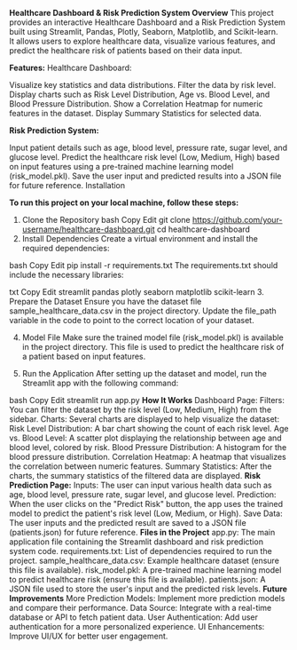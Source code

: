 **Healthcare Dashboard & Risk Prediction System
Overview**
This project provides an interactive Healthcare Dashboard and a Risk Prediction System built using Streamlit, Pandas, Plotly, Seaborn, Matplotlib, and Scikit-learn. <br> It allows users to explore healthcare data, visualize various features, and predict the healthcare risk of patients based on their data input.<br>

**Features:**
Healthcare Dashboard:

Visualize key statistics and data distributions.
Filter the data by risk level.
Display charts such as Risk Level Distribution, Age vs. Blood Level, and Blood Pressure Distribution.
Show a Correlation Heatmap for numeric features in the dataset.
Display Summary Statistics for selected data.

**Risk Prediction System:**

Input patient details such as age, blood level, pressure rate, sugar level, and glucose level.
Predict the healthcare risk level (Low, Medium, High) based on input features using a pre-trained machine learning model (risk_model.pkl).
Save the user input and predicted results into a JSON file for future reference.
Installation

**To run this project on your local machine, follow these steps:**

1. Clone the Repository
bash
Copy
Edit
git clone https://github.com/your-username/healthcare-dashboard.git
cd healthcare-dashboard
2. Install Dependencies
Create a virtual environment and install the required dependencies:

bash
Copy
Edit
pip install -r requirements.txt
The requirements.txt should include the necessary libraries:

txt
Copy
Edit
streamlit
pandas
plotly
seaborn
matplotlib
scikit-learn
3. Prepare the Dataset
Ensure you have the dataset file sample_healthcare_data.csv in the project directory. Update the file_path variable in the code to point to the correct location of your dataset.

4. Model File
Make sure the trained model file (risk_model.pkl) is available in the project directory. This file is used to predict the healthcare risk of a patient based on input features.

5. Run the Application
After setting up the dataset and model, run the Streamlit app with the following command:

bash
Copy
Edit
streamlit run app.py
**How It Works**
Dashboard Page:
Filters: You can filter the dataset by the risk level (Low, Medium, High) from the sidebar.
Charts: Several charts are displayed to help visualize the dataset:
Risk Level Distribution: A bar chart showing the count of each risk level.
Age vs. Blood Level: A scatter plot displaying the relationship between age and blood level, colored by risk.
Blood Pressure Distribution: A histogram for the blood pressure distribution.
Correlation Heatmap: A heatmap that visualizes the correlation between numeric features.
Summary Statistics: After the charts, the summary statistics of the filtered data are displayed.
**Risk Prediction Page:**
Inputs: The user can input various health data such as age, blood level, pressure rate, sugar level, and glucose level.
Prediction: When the user clicks on the "Predict Risk" button, the app uses the trained model to predict the patient's risk level (Low, Medium, or High).
Save Data: The user inputs and the predicted result are saved to a JSON file (patients.json) for future reference.
**Files in the Project**
app.py: The main application file containing the Streamlit dashboard and risk prediction system code.
requirements.txt: List of dependencies required to run the project.
sample_healthcare_data.csv: Example healthcare dataset (ensure this file is available).
risk_model.pkl: A pre-trained machine learning model to predict healthcare risk (ensure this file is available).
patients.json: A JSON file used to store the user's input and the predicted risk levels.
**Future Improvements**
More Prediction Models: Implement more prediction models and compare their performance.
Data Source: Integrate with a real-time database or API to fetch patient data.
User Authentication: Add user authentication for a more personalized experience.
UI Enhancements: Improve UI/UX for better user engagement.
